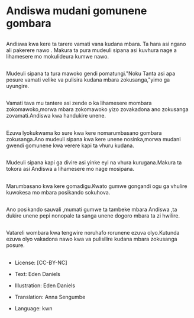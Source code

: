# Andiswa mudani gomunene gombara

##
Andiswa kwa kere ta tarere vamati vana kudana mbara. Ta hara asi ngano ali pakerere nawo . Makura ta pura mudeuli sipana asi kuvhura nage a lihamesere mo mokulideura kumwe nawo.

##
Mudeuli sipana ta tura mawoko gendi pomatungi."Noku Tanta asi apa posure vamati velike va pulisira kudana mbara zokusanga,"yimo ga uyungire.

##
Vamati tava mu tantere asi zende o ka lihamesere mombara zokomawoko,morwa mbara zokomawoko yizo zovakadona ano zokusanga zovamati.Andiswa kwa handukire unene.

##
Ezuva lyokukwama ko sure kwa kere nomarumbasano gombara zokusanga.Ano mudeuli sipana kwa kere unene nosinka,morwa mudani gwendi gomunene kwa verere kapi ta vhuru kudana.

##
Mudeuli sipana kapi ga divire asi yinke eyi na vhura kurugana.Makura ta tokora asi Andiswa a lihamesere mo nage mosipana.

##
Marumbasano kwa kere gomadigu.Kwato gumwe gongandi ogu ga vhulire kuwokesa mo mbara posikando sokuhova.

##
Ano posikando sauvali ,mumati gumwe ta tambeke mbara Andiswa ,ta dukire unene pepi nonopale ta sanga unene dogoro mbara ta zi hwilire.

##
Vatareli wombara kwa tengwire noruhafo rorunene ezuva olyo.Kutunda ezuva olyo vakadona nawo kwa va pulisilire kudana mbara zokusanga posure.

##
* License: [CC-BY-NC]
* Text: Eden Daniels
* Illustration: Eden Daniels
* Translation: Anna Sengumbe

* Language: kwn
